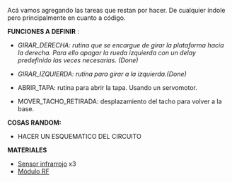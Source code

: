   
Acá vamos agregando las tareas que restan por hacer. De cualquier índole pero principalmente en cuanto a código.


**FUNCIONES A DEFINIR** :

- _GIRAR_DERECHA: rutina que se encargue de girar la plataforma hacia la derecha. Para ello apagar la rueda izquierda con un delay predefinido las veces necesarias. (Done)_

- _GIRAR_IZQUIERDA: rutina para girar a la izquierda.(Done)_

- ABRIR_TAPA: rutina para abrir la tapa. Usando un servomotor.

- MOVER_TACHO_RETIRADA: desplazamiento del tacho para volver a la base.

**COSAS RANDOM:**

- HACER UN ESQUEMATICO DEL CIRCUITO

**MATERIALES**
- [Sensor infrarrojo](http://www.sycelectronica.com.ar/articulo.php?codigo=AR-INFRA) x3
- [Módulo RF](http://www.sycelectronica.com.ar/articulo.php?codigo=AR-NRF24L01) 
